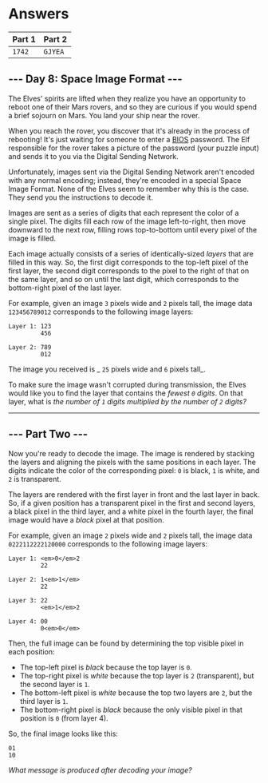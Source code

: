 # Answers

| Part 1 | Part 2  |
| ------ | ------- |
| `1742` | `GJYEA` |

## --- Day 8: Space Image Format ---

The Elves' spirits are lifted when they realize you have an opportunity to reboot one of their Mars rovers, and so they are curious if you would spend a brief sojourn on Mars. You land your ship near the rover.

When you reach the rover, you discover that it's already in the process of rebooting! It's just waiting for someone to enter a [BIOS](https://en.wikipedia.org/wiki/BIOS) password. The Elf responsible for the rover takes a picture of the password (your puzzle input) and sends it to you via the Digital Sending Network.

Unfortunately, images sent via the Digital Sending Network aren't encoded with any normal encoding; instead, they're encoded in a special Space Image Format. None of the Elves seem to remember why this is the case. They send you the instructions to decode it.

Images are sent as a series of digits that each represent the color of a single pixel. The digits fill each row of the image left-to-right, then move downward to the next row, filling rows top-to-bottom until every pixel of the image is filled.

Each image actually consists of a series of identically-sized _layers_ that are filled in this way. So, the first digit corresponds to the top-left pixel of the first layer, the second digit corresponds to the pixel to the right of that on the same layer, and so on until the last digit, which corresponds to the bottom-right pixel of the last layer.

For example, given an image `3` pixels wide and `2` pixels tall, the image data `123456789012` corresponds to the following image layers:

```
Layer 1: 123
         456

Layer 2: 789
         012
```

The image you received is _ `25` pixels wide and `6` pixels tall_.

To make sure the image wasn't corrupted during transmission, the Elves would like you to find the layer that contains the _fewest `0` digits_. On that layer, what is _the number of `1` digits multiplied by the number of `2` digits?_

-----------------

## --- Part Two ---

Now you're ready to decode the image. The image is rendered by stacking the layers and aligning the pixels with the same positions in each layer. The digits indicate the color of the corresponding pixel: `0` is black, `1` is white, and `2` is transparent.

The layers are rendered with the first layer in front and the last layer in back. So, if a given position has a transparent pixel in the first and second layers, a black pixel in the third layer, and a white pixel in the fourth layer, the final image would have a _black_ pixel at that position.

For example, given an image `2` pixels wide and `2` pixels tall, the image data `0222112222120000` corresponds to the following image layers:

```
Layer 1: <em>0</em>2
         22

Layer 2: 1<em>1</em>
         22

Layer 3: 22
         <em>1</em>2

Layer 4: 00
         0<em>0</em>
```

Then, the full image can be found by determining the top visible pixel in each position:

* The top-left pixel is _black_ because the top layer is `0`.
* The top-right pixel is _white_ because the top layer is `2` (transparent), but the second layer is `1`.
* The bottom-left pixel is _white_ because the top two layers are `2`, but the third layer is `1`.
* The bottom-right pixel is _black_ because the only visible pixel in that position is `0` (from layer 4).

So, the final image looks like this:

```
01
10
```

_What message is produced after decoding your image?_
